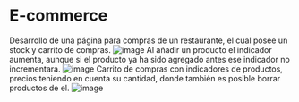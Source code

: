 # E-commerce
Desarrollo de una página para compras de un restaurante, el cual posee un stock y carrito de compras.
![image](https://user-images.githubusercontent.com/95113917/234702346-47d842fe-eb34-4842-a22b-04d9ad46acee.png)
Al añadir un producto el indicador aumenta, aunque si el producto ya ha sido agregado antes ese indicador no incrementara.
![image](https://user-images.githubusercontent.com/95113917/234702846-7770beaa-01f5-40c2-b7bd-2a4fe7de1a9c.png)
Carrito de compras con indicadores de productos, precios teniendo en cuenta su cantidad, donde también es posible borrar productos de el.
![image](https://user-images.githubusercontent.com/95113917/234703564-f3ceaeab-e6fb-4800-833b-48f8a17c903e.png)

